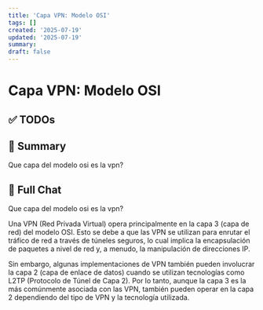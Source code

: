 ```yaml
---
title: 'Capa VPN: Modelo OSI'
tags: []
created: '2025-07-19'
updated: '2025-07-19'
summary:
draft: false
---
```


# Capa VPN: Modelo OSI

## ✅ TODOs


## 📌 Summary
Que capa del modelo osi es la vpn?

## 🧠 Full Chat


Que capa del modelo osi es la vpn?



Una VPN (Red Privada Virtual) opera principalmente en la capa 3 (capa de red) del modelo OSI. Esto se debe a que las VPN se utilizan para enrutar el tráfico de red a través de túneles seguros, lo cual implica la encapsulación de paquetes a nivel de red y, a menudo, la manipulación de direcciones IP.

Sin embargo, algunas implementaciones de VPN también pueden involucrar la capa 2 (capa de enlace de datos) cuando se utilizan tecnologías como L2TP (Protocolo de Túnel de Capa 2). Por lo tanto, aunque la capa 3 es la más comúnmente asociada con las VPN, también pueden operar en la capa 2 dependiendo del tipo de VPN y la tecnología utilizada.